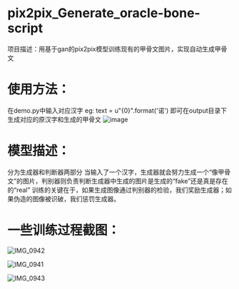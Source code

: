 # pix2pix_Generate_oracle-bone-script
项目描述：用基于gan的pix2pix模型训练现有的甲骨文图片，实现自动生成甲骨文
# 使用方法：
在demo.py中输入对应汉字
eg: text = u"{0}".format('诺')
即可在output目录下生成对应的原汉字和生成的甲骨文
![image](https://user-images.githubusercontent.com/85725490/176805092-2cc9e737-d508-4e66-96d4-a76faaea90bf.png)
# 模型描述：
 分为生成器和判断器两部分
 当输入了一个汉字，生成器就会努力生成一个“像甲骨文”的图片，判别器则负责判断生成器中生成的图片是生成的“fake”还是真是存在的“real”
 训练的关键在于，如果生成图像通过判别器的检验，我们奖励生成器；如果伪造的图像被识破，我们惩罚生成器。
# 一些训练过程截图：
 ![IMG_0942](https://user-images.githubusercontent.com/85725490/176806561-e37bd0b5-9df0-47a7-a3bd-28573f22fb6d.PNG)

 ![IMG_0941](https://user-images.githubusercontent.com/85725490/176806579-e2fa988f-764a-400e-a311-d4dd13e3dba6.PNG)

  ![IMG_0943](https://user-images.githubusercontent.com/85725490/176806593-902aa661-1e81-4248-83dc-0d8e7d5256b7.PNG)
